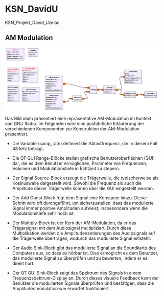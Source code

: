 # KSN_DavidU
KSN_Projekt_David_Uzelac

## AM Modulation
![alt text](https://github.com/Bypythagora/KSN_DavidU/blob/main/AM%20Modulation%20img.png)
Das Bild oben präsentiert eine repräsentative AM-Modulation im Kontext von GNU Radio. Im Folgenden wird eine ausführliche Erläuterung der verschiedenen Komponenten zur Konstruktion der AM-Modulation präsentiert.

+ Die Variable (samp_rate) definiert die Abtastfrequenz, die in diesem Fall 48 kHz beträgt.

+ Die QT GUI Range-Blöcke stellen grafische Benutzeroberflächen (GUI) dar, die es dem Benutzer ermöglichen, Parameter wie Frequenzen, Volumen und Modulationstiefe in Echtzeit zu steuern.

+ Der Signal Source-Block erzeugt die Trägerwelle, die typischerweise als Kosinuswelle dargestellt wird. Sowohl die Frequenz als auch die Amplitude dieser Trägerwelle können über die GUI eingestellt werden. 

+ Der Add Const-Block fügt dem Signal eine Konstante hinzu. Dieser Schritt wird oft durchgeführt, um sicherzustellen, dass das modulierte Signal immer positive Amplituden aufweist, insbesondere wenn die Modulationstiefe sehr hoch ist. 

+ Der Multiply-Block ist der Kern der AM-Modulation, da er das Trägersignal mit dem Audiosignal multipliziert. Durch diese Multiplikation werden die Amplitudenänderungen des Audiosignals auf die Trägerwelle übertragen, wodurch das modulierte Signal entsteht.
  
+ Der Audio Sink-Block gibt das modulierte Signal an die Soundkarte des Computers aus, so dass es hörbar ist. Dies ermöglicht es dem Benutzer, das modulierte Signal zu überprüfen und zu bewerten, indem er es direkt hört.
  
+ Der QT GUI Sink-Block zeigt das Spektrum des Signals in einem Frequenzspektrum-Display an. Durch dieses visuelle Feedback kann der Benutzer die modulierten Signale überprüfen und bestätigen, dass die Amplitudenmodulation wie erwartet funktioniert.
